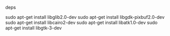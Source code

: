 deps

sudo apt-get install libglib2.0-dev
sudo apt-get install libgdk-pixbuf2.0-dev
sudo apt-get install libcairo2-dev
sudo apt-get install libatk1.0-dev
sudo apt-get install libgtk-3-dev
